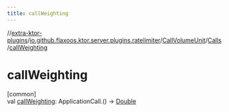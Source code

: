 ```yaml
---
title: callWeighting
---
```

//[extra-ktor-plugins](../../../../index.md)/[io.github.flaxoos.ktor.server.plugins.ratelimiter](../../index.md)/[CallVolumeUnit](../index.md)/[Calls](index.md)/[callWeighting](call-weighting.md)



# callWeighting



[common]\
val [callWeighting](call-weighting.md): ApplicationCall.() -&gt; [Double](https://kotlinlang.org/api/latest/jvm/stdlib/kotlin/-double/index.md)




